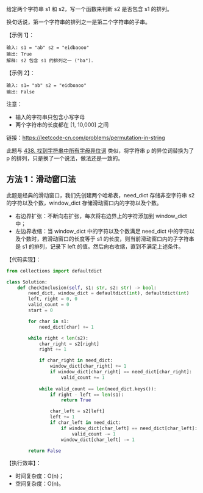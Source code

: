 给定两个字符串 s1 和 s2，写一个函数来判断 s2 是否包含 s1 的排列。

换句话说，第一个字符串的排列之一是第二个字符串的子串。

【示例 1】：
```
输入: s1 = "ab" s2 = "eidbaooo"
输出: True
解释: s2 包含 s1 的排列之一 ("ba").
```

【示例 2】：
```
输入: s1= "ab" s2 = "eidboaoo"
输出: False
```

注意：
- 输入的字符串只包含小写字母
- 两个字符串的长度都在 [1, 10,000] 之间

链接：https://leetcode-cn.com/problems/permutation-in-string

此题与 [438. 找到字符串中所有字母异位词](https://leetcode-cn.com/problems/find-all-anagrams-in-a-string) 类似，将字符串 p 的异位词替换为了 p 的排列，只是换了一个说法，做法还是一致的。

## 方法 1：滑动窗口法
此题是经典的滑动窗口，我们先创建两个哈希表，need\_dict 存储非空字符串 s2 的字符以及个数，window\_dict 存储滑动窗口内的字符以及个数。
- 右边界扩张：不断向右扩张，每次将右边界上的字符添加到 window\_dict 中；
- 左边界收缩：当 window\_dict 中的字符以及个数满足 need\_dict 中的字符以及个数时，若滑动窗口的长度等于 s1 的长度，则当前滑动窗口内的子字符串是 s1 的排列，记录下 left 的值。然后向右收缩，直到不满足上述条件。

【代码实现】：
```python
from collections import defaultdict

class Solution:
    def checkInclusion(self, s1: str, s2: str) -> bool:
        need_dict, window_dict = defaultdict(int), defaultdict(int)
        left, right = 0, 0
        valid_count = 0
        start = 0

        for char in s1:
            need_dict[char] += 1

        while right < len(s2):
            char_right = s2[right]
            right += 1

            if char_right in need_dict:
                window_dict[char_right] += 1
                if window_dict[char_right] == need_dict[char_right]:
                    valid_count += 1
            
            while valid_count == len(need_dict.keys()):
                if right - left == len(s1):
                    return True

                char_left = s2[left]
                left += 1
                if char_left in need_dict:
                    if window_dict[char_left] == need_dict[char_left]:
                        valid_count -= 1
                    window_dict[char_left] -= 1

        return False
```

【执行效率】：
- 时间复杂度：O(n)；
- 空间复杂度：O(n)。
